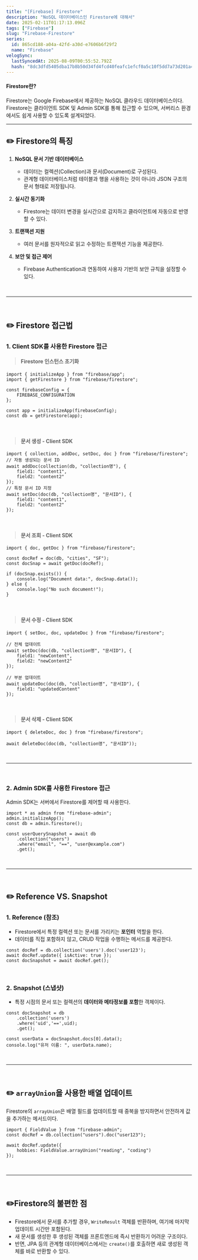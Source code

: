 ```yaml
---
title: "[Firebase] Firestore"
description: "NoSQL 데이터베이스인 Firestore에 대해서"
date: 2025-02-11T01:17:13.096Z
tags: ["Firebase"]
slug: "Firebase-Firestore"
series:
  id: 865cd188-a04a-42fd-a30d-e7606b6f29f2
  name: "Firebase"
velogSync:
  lastSyncedAt: 2025-08-09T00:55:52.792Z
  hash: "8dc3dfd5405dba17b8b50d34fd4fcd40feafc1efcf0a5c10f5dd7a73d201a45d"
---
```


#### Firestore란?

Firestore는 Google Firebase에서 제공하는 NoSQL 클라우드 데이터베이스이다. Firestore는 클라이언트 SDK 및 Admin SDK를 통해 접근할 수 있으며, 서버리스 환경에서도 쉽게 사용할 수 있도록 설계되었다.

---

## ✏️ Firestore의 특징

1. **NoSQL 문서 기반 데이터베이스**  
   - 데이터는 컬렉션(Collection)과 문서(Document)로 구성된다.  
   - 관계형 데이터베이스처럼 테이블과 행을 사용하는 것이 아니라 JSON 구조의 문서 형태로 저장됩니다.

2. **실시간 동기화**  
   - Firestore는 데이터 변경을 실시간으로 감지하고 클라이언트에 자동으로 반영할 수 있다.

3. **트랜잭션 지원**  
   - 여러 문서를 원자적으로 읽고 수정하는 트랜잭션 기능을 제공한다.

5. **보안 및 접근 제어**  
   - Firebase Authentication과 연동하여 사용자 기반의 보안 규칙을 설정할 수 있다.

<br>

---

<br>

## ✏️ Firestore 접근법

### 1. Client SDK를 사용한 Firestore 접근

>#### Firestore 인스턴스 초기화

```tsx
import { initializeApp } from "firebase/app";
import { getFirestore } from "firebase/firestore";

const firebaseConfig = {
    FIREBASE_CONFIGURATION
};

const app = initializeApp(firebaseConfig);
const db = getFirestore(app);
```


<br>

>#### **문서 생성 - Client SDK**

```tsx
import { collection, addDoc, setDoc, doc } from "firebase/firestore";
// 자동 생성되는 문서 ID
await addDoc(collection(db, "collection명"), {
    field1: "content1",
    field2: "content2"
});
// 특정 문서 ID 지정
await setDoc(doc(db, "collection명", "문서ID"), {
    field1: "content1",
    field2: "content2"
});
```

<br>

>#### **문서 조회 - Client SDK**

```tsx
import { doc, getDoc } from "firebase/firestore";

const docRef = doc(db, "cities", "SF");
const docSnap = await getDoc(docRef);

if (docSnap.exists()) {
    console.log("Document data:", docSnap.data());
} else {
    console.log("No such document!");
}
```

<br>

>#### **문서 수정 - Client SDK**

```tsx
import { setDoc, doc, updateDoc } from "firebase/firestore";

// 전체 업데이트
await setDoc(doc(db, "collection명", "문서ID"), {
    field1: "newContent",
    field2: "newContent2"
});

// 부분 업데이트
await updateDoc(doc(db, "collection명", "문서ID"), {
    field1: "updatedContent"
});
```

<br>

>#### **문서 삭제 - Client SDK**

```tsx
import { deleteDoc, doc } from "firebase/firestore";

await deleteDoc(doc(db, "collection명", "문서ID"));
```

<br>

---

<br>

### 2. Admin SDK를 사용한 Firestore 접근
Admin SDK는 서버에서 Firestore를 제어할 때 사용한다.

```tsx
import * as admin from "firebase-admin";
admin.initializeApp();
const db = admin.firestore();

const userQuerySnapshot = await db
    .collection("users")
    .where("email", "==", "user@example.com")
    .get();
```

<br>

---

<br>

## ✏️ Reference VS. Snapshot

### **1. Reference (참조)**
- Firestore에서 특정 컬렉션 또는 문서를 가리키는 **포인터** 역할을 한다.
- 데이터를 직접 포함하지 않고, CRUD 작업을 수행하는 메서드를 제공한다.

```tsx
const docRef = db.collection('users').doc('user123');
await docRef.update({ isActive: true });
const docSnapshot = await docRef.get();
```

<br>

### **2. Snapshot (스냅샷)**
- 특정 시점의 문서 또는 컬렉션의 **데이터와 메타정보를 포함**한 객체이다.
```tsx
const docSnapshot = db
	.collection('users')
	.where('uid','==',uid);
	.get();

const userData = docSnapshot.docs[0].data();
console.log("유저 이름: ", userData.name);
```

<br>

---

<br>

## ✏️ `arrayUnion`을 사용한 배열 업데이트
Firestore의 `arrayUnion`은 배열 필드를 업데이트할 때 중복을 방지하면서 안전하게 값을 추가하는 메서드이다.

```tsx
import { FieldValue } from "firebase-admin";
const docRef = db.collection("users").doc("user123");

await docRef.update({
    hobbies: FieldValue.arrayUnion("reading", "coding")
});
```

<br>

---

<br>

## ✏️Firestore의 불편한 점

- Firestore에서 문서를 추가할 경우, `WriteResult` 객체를 반환하며, 여기에 마지막 업데이트 시간만 포함된다.
- 새 문서를 생성한 후 생성된 객체를 프론트엔드에 즉시 반환하기 어려운 구조이다.
- 반면, JPA 등의 관계형 데이터베이스에서는 `create()`를 호출하면 새로 생성된 객체를 바로 반환할 수 있다.




